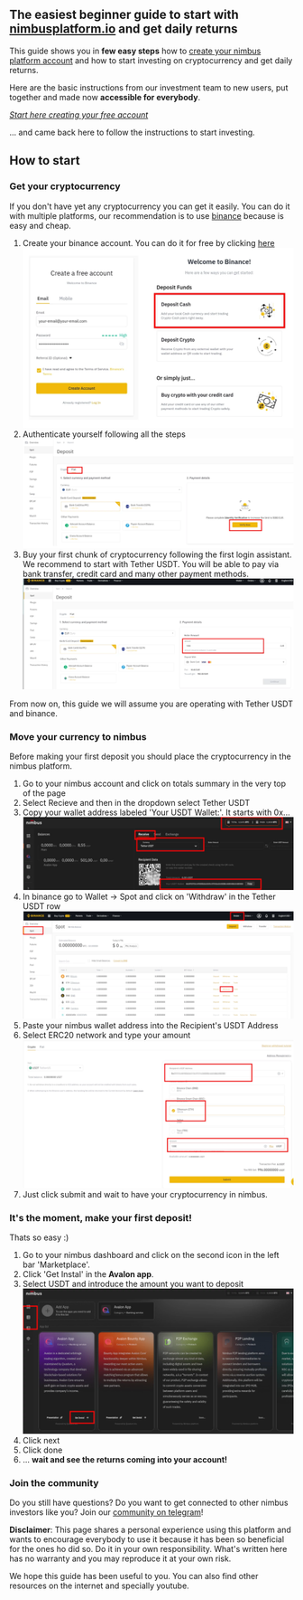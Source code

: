 ## **The easiest beginner guide to start with  [nimbusplatform.io](https://app.nimbusplatform.io/ref/5V5T0) and get daily returns**
This guide shows you in **few easy steps** how to [create your nimbus platform account](https://app.nimbusplatform.io/ref/5V5T0) and how to start investing on cryptocurrency and get daily returns.

Here are the basic instructions from our investment team to new users, put together and made now **accessible for everybody**.

*[Start here creating your free account](https://app.nimbusplatform.io/ref/5V5T0)*

... and came back here to follow the instructions to start investing.

## How to start

### Get your cryptocurrency

If you don't have yet any cryptocurrency you can get it easily. You can do it with multiple platforms, our recommendation is to use [binance](https://binance.com) because is easy and cheap.

1. Create your binance account. You can do it for free by clicking [here](https://accounts.binance.com/register)
![Login binance](assets/img/1_11.webp)
2. Authenticate yourself following all the steps
![Authenticate at binance](assets/img/1_3.webp)
3. Buy your first chunk of cryptocurrency following the first login assistant. We recommend to start with Tether USDT. You will be able to pay via bank transfer, credit card and many other payment methods.
![Buy cryptocurrency with binance](assets/img/1_4.webp)

From now on, this guide we will assume you are operating with Tether USDT and binance.

### Move your currency to nimbus 

Before making your first deposit you should place the cryptocurrency in the nimbus platform.

1. Go to your nimbus account and click on totals summary in the very top of the page
2. Select Recieve and then in the dropdown select Tether USDT
3. Copy your wallet address labeled 'Your USDT Wallet:'. It starts with 0x...
![Get your cryptocurrency walled id in nimbus platform](assets/img/2_1.webp)
4. In binance go to Wallet -> Spot and click on 'Withdraw' in the Tether USDT row
![Withdraw your cryptocurrency from binance to nimbus platform](assets/img/2_4.webp)
5. Paste your nimbus wallet address into the Recipient's USDT Address
6. Select ERC20 network and type your amount
![Withdraw your cryptocurrency from binance to nimbus platform](assets/img/2_6.webp)
7. Just click submit and wait to have your cryptocurrency in nimbus.

### It's the moment, make your first deposit!

Thats so easy :)
1. Go to your nimbus dashboard and click on the second icon in the left bar 'Marketplace'.
2. Click 'Get Instal' in the **Avalon app**.
3. Select USDT and introduce the amount you want to deposit
![Make your nimbus platform deposit with Avalon app](assets/img/3_1.webp)
4. Click next
5. Click done
6. ... **wait and see the returns coming into your account!**

### Join the community
Do you still have questions? Do you want to get connected to other nimbus investors like you? Join our [community on telegram](https://t.me/nimbusnewbies)!

**Disclaimer**: This page shares a personal experience using this platform and wants to encourage everybody to use it because it has been so beneficial for the ones ho did so. Do it in your own responsibility. What's written here has no warranty and you may reproduce it at your own risk.

We hope this guide has been useful to you. You can also find other resources on the internet and specially youtube.

